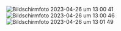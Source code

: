 
![Bildschirmfoto 2023-04-26 um 13 00 41](https://user-images.githubusercontent.com/45995648/234555897-94bc90a9-3661-4997-b13d-755db68f55bd.png)
![Bildschirmfoto 2023-04-26 um 13 00 46](https://user-images.githubusercontent.com/45995648/234555904-f9b09c5b-61ba-46b1-9cfb-df8b1dd992e3.png)
![Bildschirmfoto 2023-04-26 um 13 01 49](https://user-images.githubusercontent.com/45995648/234556150-a663d4f2-f080-4624-bb7f-3fe96ce3effb.png)
